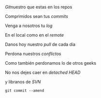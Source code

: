 <p><em>Git</em>nuestro que estas en los repos<br/>

Comprimidos sean tus <em>commits</em><br/>

Venga a nosotros tu <em>log</em><br/>

En el local como en el <em>remote</em><br/>

Danos hoy nuestro <em>pull</em> de cada día<br/>

Perdona nuestros <em>conflictos</em><br/>

Como también perdonamos lo de otros geeks<br/>

No nos dejes caer en <em>detached HEAD</em><br/>

y libranos de <em>SVN</em><br/>

<code>git commit --amend</code></p>